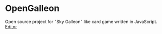 # OpenGalleon
Open source project for "Sky Galleon" like card game written in JavaScript.
[Editor](https://keim.github.io/OpenGalleon/editor/)
